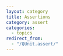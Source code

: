```yaml
---
layout: category
title: Assertions
category: assert
categories:
  - topics
redirect_from:
  - "/QUnit.assert/"
---
```

